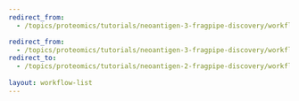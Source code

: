 ```yaml
---
redirect_from:
  - /topics/proteomics/tutorials/neoantigen-3-fragpipe-discovery/workflows/main_workflow.html

redirect_from:
  - /topics/proteomics/tutorials/neoantigen-3-fragpipe-discovery/workflows/index.html
redirect_to:
  - /topics/proteomics/tutorials/neoantigen-2-fragpipe-discovery/workflows/index.md
 
layout: workflow-list
---
```

